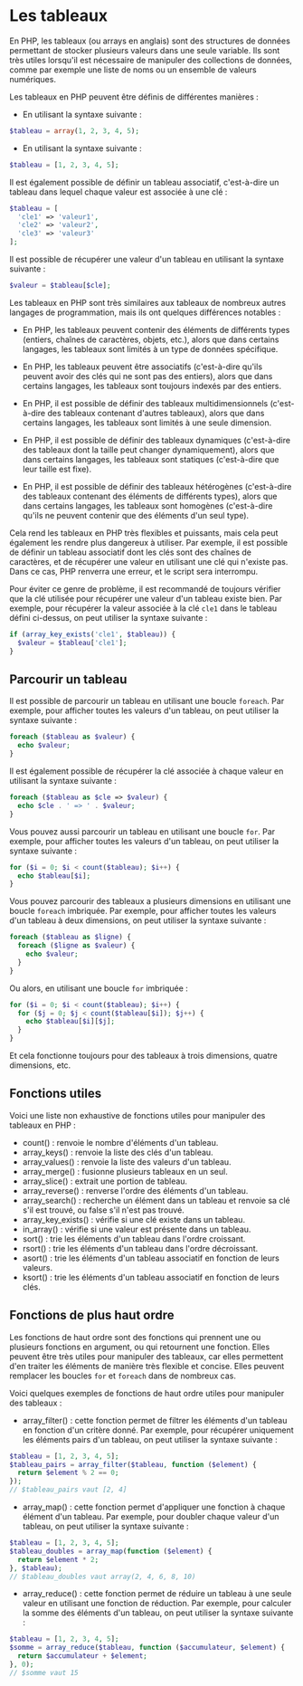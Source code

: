 # Les tableaux

En PHP, les tableaux (ou arrays en anglais) sont des structures de données permettant de stocker plusieurs valeurs dans une seule variable. Ils sont très utiles lorsqu'il est nécessaire de manipuler des collections de données, comme par exemple une liste de noms ou un ensemble de valeurs numériques.

Les tableaux en PHP peuvent être définis de différentes manières :

- En utilisant la syntaxe suivante :

```php
$tableau = array(1, 2, 3, 4, 5);
```

- En utilisant la syntaxe suivante :

```php
$tableau = [1, 2, 3, 4, 5];
```

Il est également possible de définir un tableau associatif, c'est-à-dire un tableau dans lequel chaque valeur est associée à une clé :

```php
$tableau = [
  'cle1' => 'valeur1',
  'cle2' => 'valeur2',
  'cle3' => 'valeur3'
];
```

Il est possible de récupérer une valeur d'un tableau en utilisant la syntaxe suivante :

```php
$valeur = $tableau[$cle];
```

Les tableaux en PHP sont très similaires aux tableaux de nombreux autres langages de programmation, mais ils ont quelques différences notables :

- En PHP, les tableaux peuvent contenir des éléments de différents types (entiers, chaînes de caractères, objets, etc.), alors que dans certains langages, les tableaux sont limités à un type de données spécifique.

- En PHP, les tableaux peuvent être associatifs (c'est-à-dire qu'ils peuvent avoir des clés qui ne sont pas des entiers), alors que dans certains langages, les tableaux sont toujours indexés par des entiers.

- En PHP, il est possible de définir des tableaux multidimensionnels (c'est-à-dire des tableaux contenant d'autres tableaux), alors que dans certains langages, les tableaux sont limités à une seule dimension.

- En PHP, il est possible de définir des tableaux dynamiques (c'est-à-dire des tableaux dont la taille peut changer dynamiquement), alors que dans certains langages, les tableaux sont statiques (c'est-à-dire que leur taille est fixe).

- En PHP, il est possible de définir des tableaux hétérogènes (c'est-à-dire des tableaux contenant des éléments de différents types), alors que dans certains langages, les tableaux sont homogènes (c'est-à-dire qu'ils ne peuvent contenir que des éléments d'un seul type).

Cela rend les tableaux en PHP très flexibles et puissants, mais cela peut également les rendre plus dangereux à utiliser. Par exemple, il est possible de définir un tableau associatif dont les clés sont des chaînes de caractères, et de récupérer une valeur en utilisant une clé qui n'existe pas. Dans ce cas, PHP renverra une erreur, et le script sera interrompu.

Pour éviter ce genre de problème, il est recommandé de toujours vérifier que la clé utilisée pour récupérer une valeur d'un tableau existe bien. Par exemple, pour récupérer la valeur associée à la clé `cle1` dans le tableau défini ci-dessus, on peut utiliser la syntaxe suivante :

```php
if (array_key_exists('cle1', $tableau)) {
  $valeur = $tableau['cle1'];
}
```

## Parcourir un tableau

Il est possible de parcourir un tableau en utilisant une boucle `foreach`. Par exemple, pour afficher toutes les valeurs d'un tableau, on peut utiliser la syntaxe suivante :

```php
foreach ($tableau as $valeur) {
  echo $valeur;
}
```

Il est également possible de récupérer la clé associée à chaque valeur en utilisant la syntaxe suivante :

```php
foreach ($tableau as $cle => $valeur) {
  echo $cle . ' => ' . $valeur;
}
```

Vous pouvez aussi parcourir un tableau en utilisant une boucle `for`. Par exemple, pour afficher toutes les valeurs d'un tableau, on peut utiliser la syntaxe suivante :

```php
for ($i = 0; $i < count($tableau); $i++) {
  echo $tableau[$i];
}
```

Vous pouvez parcourir des tableaux a plusieurs dimensions en utilisant une boucle `foreach` imbriquée. Par exemple, pour afficher toutes les valeurs d'un tableau à deux dimensions, on peut utiliser la syntaxe suivante :

```php
foreach ($tableau as $ligne) {
  foreach ($ligne as $valeur) {
    echo $valeur;
  }
}
```

Ou alors, en utilisant une boucle `for` imbriquée :

```php
for ($i = 0; $i < count($tableau); $i++) {
  for ($j = 0; $j < count($tableau[$i]); $j++) {
    echo $tableau[$i][$j];
  }
}
```

Et cela fonctionne toujours pour des tableaux à trois dimensions, quatre dimensions, etc.

## Fonctions utiles

Voici une liste non exhaustive de fonctions utiles pour manipuler des tableaux en PHP :

- count() : renvoie le nombre d'éléments d'un tableau.
- array_keys() : renvoie la liste des clés d'un tableau.
- array_values() : renvoie la liste des valeurs d'un tableau.
- array_merge() : fusionne plusieurs tableaux en un seul.
- array_slice() : extrait une portion de tableau.
- array_reverse() : renverse l'ordre des éléments d'un tableau.
- array_search() : recherche un élément dans un tableau et renvoie sa clé s'il est trouvé, ou false s'il n'est pas trouvé.
- array_key_exists() : vérifie si une clé existe dans un tableau.
- in_array() : vérifie si une valeur est présente dans un tableau.
- sort() : trie les éléments d'un tableau dans l'ordre croissant.
- rsort() : trie les éléments d'un tableau dans l'ordre décroissant.
- asort() : trie les éléments d'un tableau associatif en fonction de leurs valeurs.
- ksort() : trie les éléments d'un tableau associatif en fonction de leurs clés.

## Fonctions de plus haut ordre

Les fonctions de haut ordre sont des fonctions qui prennent une ou plusieurs fonctions en argument, ou qui retournent une fonction. Elles peuvent être très utiles pour manipuler des tableaux, car elles permettent d'en traiter les éléments de manière très flexible et concise. Elles peuvent remplacer les boucles `for` et `foreach` dans de nombreux cas.

Voici quelques exemples de fonctions de haut ordre utiles pour manipuler des tableaux :

- array_filter() : cette fonction permet de filtrer les éléments d'un tableau en fonction d'un critère donné. Par exemple, pour récupérer uniquement les éléments pairs d'un tableau, on peut utiliser la syntaxe suivante :

```php
$tableau = [1, 2, 3, 4, 5];
$tableau_pairs = array_filter($tableau, function ($element) {
  return $element % 2 == 0;
});
// $tableau_pairs vaut [2, 4]
```

- array_map() : cette fonction permet d'appliquer une fonction à chaque élément d'un tableau. Par exemple, pour doubler chaque valeur d'un tableau, on peut utiliser la syntaxe suivante :

```php
$tableau = [1, 2, 3, 4, 5];
$tableau_doubles = array_map(function ($element) {
  return $element * 2;
}, $tableau);
// $tableau_doubles vaut array(2, 4, 6, 8, 10)
```

- array_reduce() : cette fonction permet de réduire un tableau à une seule valeur en utilisant une fonction de réduction. Par exemple, pour calculer la somme des éléments d'un tableau, on peut utiliser la syntaxe suivante :

```php
$tableau = [1, 2, 3, 4, 5];
$somme = array_reduce($tableau, function ($accumulateur, $element) {
  return $accumulateur + $element;
}, 0);
// $somme vaut 15
```
